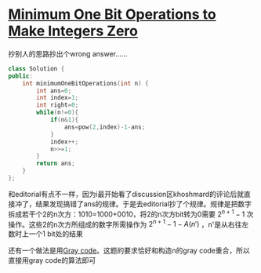 # [Minimum One Bit Operations to Make Integers Zero](https://leetcode.com/problems/minimum-one-bit-operations-to-make-integers-zero)

抄别人的思路抄出个wrong answer……
```c++
class Solution {
public:
    int minimumOneBitOperations(int n) {
        int ans=0;
        int index=1;
        int right=0;
        while(n!=0){
            if(n&1){
                ans=pow(2,index)-1-ans;
            }
            index++;
            n>>=1;
        }
        return ans;
    }
};
```
和editorial有点不一样，因为i最开始看了discussion区khoshmard的评论后就直接冲了，结果发现搞错了ans的规律。于是去editorial抄了个规律。规律是把数字拆成若干个2的n次方：1010=1000+0010，将2的n次方bit转为0需要 $2^{n+1}-1$ 次操作。这些2的n次方所组成的数字所需操作为 $2^{n+1}-1-A(n')$ ，n'是从右往左数时上一个1 bit处的结果

还有一个做法是用[Gray code](https://en.wikipedia.org/wiki/Gray_code)。这题的要求恰好和构造n的gray code重合，所以直接用gray code的算法即可